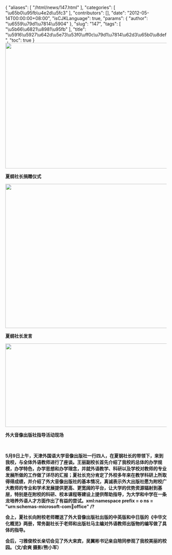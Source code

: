 {
    "aliases": [
        "/html/news/147.html"
    ],
    "categories": [
        "\u65b0\u95fb\u4e2d\u5fc3"
    ],
    "contributors": [],
    "date": "2012-05-14T00:00:00+08:00",
    "isCJKLanguage": true,
    "params": {
        "author": "\u6559\u79d1\u7814\u5904"
    },
    "slug": "147",
    "tags": [
        "\u5b66\u6821\u8981\u95fb"
    ],
    "title": "\u5916\u5927\u642d\u5e73\u53f0\uff0c\u79d1\u7814\u62d3\u65b0\u8def",
    "toc": true
}
**<img
    src="https://cdn.tfls.online/mirror/full/733d38481844b6b77e285d50e2b09bbd9282098f.jpg"
    style="display:block;margin-left:auto;margin-right:auto;"
    decoding="async"
    fetchpriority="auto"
    loading="lazy"
    height="391"
    width="600"
/>**

**夏纲社长捐赠仪式**

**<img
    src="https://cdn.tfls.online/mirror/full/f7f9cdf913be42b4774b8a82804336ca3791b042.jpg"
    style="display:block;margin-left:auto;margin-right:auto;"
    decoding="async"
    fetchpriority="auto"
    loading="lazy"
    height="449"
    width="600"
/>**

**夏纲社长发言**

**<img
    src="https://cdn.tfls.online/mirror/full/5b666c87e3a27557cc1420e26253a7714dfb1cf8.jpg"
    style="display:block;margin-left:auto;margin-right:auto;"
    decoding="async"
    fetchpriority="auto"
    loading="lazy"
    height="260"
    width="600"
/>**

**外大音像出版社指导活动现场**

 

**5月9日上午，天津外国语大学音像出版社一行四人，在夏钢社长的带领下，来到我校，与全体外语教师进行了座谈。王丽副校长首先介绍了我校的总体的办学规模，办学特色，办学思想和办学理念，并就外语教学、科研以及学校对教师的专业发展所做的工作做了详尽的汇报；夏社长充分肯定了外校多年来在教学科研上所取得得成绩，并介绍了外大音像出版社的基本情况，真诚表示外大出版社愿为附校广大教师的专业和学术发展提供更高、更宽阔的平台，让大学的优势资源辐射到基层，特别是在附校的科研、校本课程等建设上提供帮助指导，为大学和中学在一条龙培养外语人才方面作出了有益的尝试。xml:namespace prefix = o ns = "urn:schemas-microsoft-com:office:office" /?**

**会上，夏社长向附校老师赠送了外大音像出版社出版的中英版和中日版的《中华文化概览》两册，常务副社长于老师和出版社马主编对外语教师出版物的编写做了具体的指导。**

**会后，刁雅俊校长亲切会见了外大来宾，吴翼彬书记亲自陪同参观了我校美丽的校园。（文/俞爽 摄影/熊小军）**

